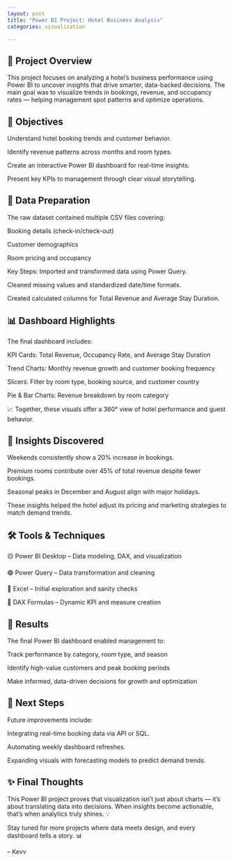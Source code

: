 ```yaml
---
layout: post
title: "Power BI Project: Hotel Business Analysis"
categories: visualization

---
```


## 🏨 Project Overview
This project focuses on analyzing a hotel’s business performance using Power BI to uncover insights that drive smarter, data-backed decisions.
The main goal was to visualize trends in bookings, revenue, and occupancy rates — helping management spot patterns and optimize operations.

## 🎯 Objectives
Understand hotel booking trends and customer behavior.

Identify revenue patterns across months and room types.

Create an interactive Power BI dashboard for real-time insights.

Present key KPIs to management through clear visual storytelling.

## 🧹 Data Preparation
The raw dataset contained multiple CSV files covering:

Booking details (check-in/check-out)

Customer demographics

Room pricing and occupancy

Key Steps:
Imported and transformed data using Power Query.

Cleaned missing values and standardized date/time formats.

Created calculated columns for Total Revenue and Average Stay Duration.

## 📊 Dashboard Highlights
The final dashboard includes:

KPI Cards: Total Revenue, Occupancy Rate, and Average Stay Duration

Trend Charts: Monthly revenue growth and customer booking frequency

Slicers: Filter by room type, booking source, and customer country

Pie & Bar Charts: Revenue breakdown by room category

📈 Together, these visuals offer a 360° view of hotel performance and guest behavior.

## 🧠 Insights Discovered
Weekends consistently show a 20% increase in bookings.

Premium rooms contribute over 45% of total revenue despite fewer bookings.

Seasonal peaks in December and August align with major holidays.

These insights helped the hotel adjust its pricing and marketing strategies to match demand trends.

## 🛠 Tools & Techniques
🟡 Power BI Desktop – Data modeling, DAX, and visualization

🟢 Power Query – Data transformation and cleaning

🔵 Excel – Initial exploration and sanity checks

🧮 DAX Formulas – Dynamic KPI and measure creation

## 📁 Results
The final Power BI dashboard enabled management to:

Track performance by category, room type, and season

Identify high-value customers and peak booking periods

Make informed, data-driven decisions for growth and optimization

## 🚀 Next Steps
Future improvements include:

Integrating real-time booking data via API or SQL.

Automating weekly dashboard refreshes.

Expanding visuals with forecasting models to predict demand trends.

## ✨ Final Thoughts
This Power BI project proves that visualization isn’t just about charts — it’s about translating data into decisions.
When insights become actionable, that’s when analytics truly shines. 💡

Stay tuned for more projects where data meets design, and every dashboard tells a story. 📊

– Kevv
